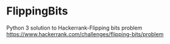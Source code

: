 # FlippingBits
Python 3 solution to Hackerrank-Flipping bits problem
https://www.hackerrank.com/challenges/flipping-bits/problem
